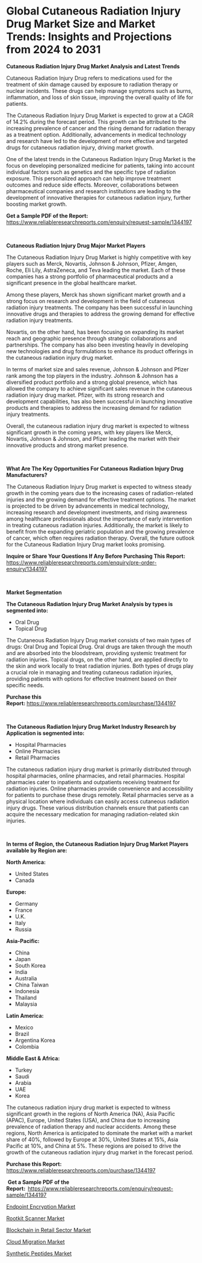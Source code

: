 <p><h1>Global Cutaneous Radiation Injury Drug Market Size and Market Trends: Insights and Projections from 2024 to 2031</h1></p><p><strong>Cutaneous Radiation Injury Drug Market Analysis and Latest Trends</strong></p>
<p><p>Cutaneous Radiation Injury Drug refers to medications used for the treatment of skin damage caused by exposure to radiation therapy or nuclear incidents. These drugs can help manage symptoms such as burns, inflammation, and loss of skin tissue, improving the overall quality of life for patients.</p><p>The Cutaneous Radiation Injury Drug Market is expected to grow at a CAGR of 14.2% during the forecast period. This growth can be attributed to the increasing prevalence of cancer and the rising demand for radiation therapy as a treatment option. Additionally, advancements in medical technology and research have led to the development of more effective and targeted drugs for cutaneous radiation injury, driving market growth.</p><p>One of the latest trends in the Cutaneous Radiation Injury Drug Market is the focus on developing personalized medicine for patients, taking into account individual factors such as genetics and the specific type of radiation exposure. This personalized approach can help improve treatment outcomes and reduce side effects. Moreover, collaborations between pharmaceutical companies and research institutions are leading to the development of innovative therapies for cutaneous radiation injury, further boosting market growth.</p></p>
<p><strong>Get a Sample PDF of the Report:&nbsp;</strong> <a href="https://www.reliableresearchreports.com/enquiry/request-sample/1344197">https://www.reliableresearchreports.com/enquiry/request-sample/1344197</a></p>
<p>&nbsp;</p>
<p><strong>Cutaneous Radiation Injury Drug Major Market Players</strong></p>
<p><p>The Cutaneous Radiation Injury Drug Market is highly competitive with key players such as Merck, Novartis, Johnson & Johnson, Pfizer, Amgen, Roche, Eli Lily, AstraZeneca, and Teva leading the market. Each of these companies has a strong portfolio of pharmaceutical products and a significant presence in the global healthcare market.</p><p>Among these players, Merck has shown significant market growth and a strong focus on research and development in the field of cutaneous radiation injury treatments. The company has been successful in launching innovative drugs and therapies to address the growing demand for effective radiation injury treatments.</p><p>Novartis, on the other hand, has been focusing on expanding its market reach and geographic presence through strategic collaborations and partnerships. The company has also been investing heavily in developing new technologies and drug formulations to enhance its product offerings in the cutaneous radiation injury drug market.</p><p>In terms of market size and sales revenue, Johnson & Johnson and Pfizer rank among the top players in the industry. Johnson & Johnson has a diversified product portfolio and a strong global presence, which has allowed the company to achieve significant sales revenue in the cutaneous radiation injury drug market. Pfizer, with its strong research and development capabilities, has also been successful in launching innovative products and therapies to address the increasing demand for radiation injury treatments.</p><p>Overall, the cutaneous radiation injury drug market is expected to witness significant growth in the coming years, with key players like Merck, Novartis, Johnson & Johnson, and Pfizer leading the market with their innovative products and strong market presence.</p></p>
<p>&nbsp;</p>
<p><strong>What Are The Key Opportunities For Cutaneous Radiation Injury Drug Manufacturers?</strong></p>
<p><p>The Cutaneous Radiation Injury Drug market is expected to witness steady growth in the coming years due to the increasing cases of radiation-related injuries and the growing demand for effective treatment options. The market is projected to be driven by advancements in medical technology, increasing research and development investments, and rising awareness among healthcare professionals about the importance of early intervention in treating cutaneous radiation injuries. Additionally, the market is likely to benefit from the expanding geriatric population and the growing prevalence of cancer, which often requires radiation therapy. Overall, the future outlook for the Cutaneous Radiation Injury Drug market looks promising.</p></p>
<p><strong>Inquire or Share Your Questions If Any Before Purchasing This Report:</strong> <a href="https://www.reliableresearchreports.com/enquiry/pre-order-enquiry/1344197">https://www.reliableresearchreports.com/enquiry/pre-order-enquiry/1344197</a></p>
<p>&nbsp;</p>
<p><strong>Market Segmentation</strong></p>
<p><strong>The Cutaneous Radiation Injury Drug Market Analysis by types is segmented into:</strong></p>
<p><ul><li>Oral Drug</li><li>Topical Drug</li></ul></p>
<p><p>The Cutaneous Radiation Injury Drug market consists of two main types of drugs: Oral Drug and Topical Drug. Oral drugs are taken through the mouth and are absorbed into the bloodstream, providing systemic treatment for radiation injuries. Topical drugs, on the other hand, are applied directly to the skin and work locally to treat radiation injuries. Both types of drugs play a crucial role in managing and treating cutaneous radiation injuries, providing patients with options for effective treatment based on their specific needs.</p></p>
<p><strong>Purchase this Report:&nbsp;</strong><a href="https://www.reliableresearchreports.com/purchase/1344197">https://www.reliableresearchreports.com/purchase/1344197</a></p>
<p>&nbsp;</p>
<p><strong>The Cutaneous Radiation Injury Drug Market Industry Research by Application is segmented into:</strong></p>
<p><ul><li>Hospital Pharmacies</li><li>Online Pharnacies</li><li>Retail Pharmacies</li></ul></p>
<p><p>The cutaneous radiation injury drug market is primarily distributed through hospital pharmacies, online pharmacies, and retail pharmacies. Hospital pharmacies cater to inpatients and outpatients receiving treatment for radiation injuries. Online pharmacies provide convenience and accessibility for patients to purchase these drugs remotely. Retail pharmacies serve as a physical location where individuals can easily access cutaneous radiation injury drugs. These various distribution channels ensure that patients can acquire the necessary medication for managing radiation-related skin injuries.</p></p>
<p>&nbsp;</p>
<p><strong>In terms of Region, the Cutaneous Radiation Injury Drug Market Players available by Region are:</strong></p>
<p>
    <p> <strong> North America: </strong>
        <ul>
            <li>United States</li>
            <li>Canada</li>
        </ul>
        </p> 
    <p> <strong> Europe: </strong>
        <ul>
            <li>Germany</li>
            <li>France</li>
            <li>U.K.</li>
            <li>Italy</li>
            <li>Russia</li>
        </ul>
        </p> 
    <p> <strong> Asia-Pacific: </strong>
        <ul>
            <li>China</li>
            <li>Japan</li>
            <li>South Korea</li>
            <li>India</li>
            <li>Australia</li>
            <li>China Taiwan</li>
            <li>Indonesia</li>
            <li>Thailand</li>
            <li>Malaysia</li>
        </ul>
        </p> 
    <p> <strong> Latin America: </strong>
        <ul>
            <li>Mexico</li>
            <li>Brazil</li>
            <li>Argentina Korea</li>
            <li>Colombia</li>
        </ul>
        </p> 
    <p> <strong> Middle East & Africa: </strong>
        <ul>
            <li>Turkey</li>
            <li>Saudi</li>
            <li>Arabia</li>
            <li>UAE</li>
            <li>Korea</li>
        </ul>
    </p>
    </p>
<p><p>The cutaneous radiation injury drug market is expected to witness significant growth in the regions of North America (NA), Asia Pacific (APAC), Europe, United States (USA), and China due to increasing prevalence of radiation therapy and nuclear accidents. Among these regions, North America is anticipated to dominate the market with a market share of 40%, followed by Europe at 30%, United States at 15%, Asia Pacific at 10%, and China at 5%. These regions are poised to drive the growth of the cutaneous radiation injury drug market in the forecast period.</p></p>
<p><strong>Purchase this Report: </strong><a href="https://www.reliableresearchreports.com/purchase/1344197">https://www.reliableresearchreports.com/purchase/1344197</a></p>
<p>&nbsp;<strong>Get a Sample PDF of the Report:&nbsp;&nbsp;</strong><a href="https://www.reliableresearchreports.com/enquiry/request-sample/1344197">https://www.reliableresearchreports.com/enquiry/request-sample/1344197</a></p>
<p><strong></strong></p>
<p><p><a href="https://medium.com/@krithi.reportprime/endpoint-encryption-market-size-market-outlook-and-market-forecast-2024-to-2031-3486152db73d">Endpoint Encryption Market</a></p><p><a href="https://medium.com/@krithi.reportprime/rootkit-scanner-nbsp-market-focuses-on-market-share-size-and-projected-forecast-till-2031-2ce710e8eaa3">Rootkit Scanner Market</a></p><p><a href="https://medium.com/@josueherzog/blockchain-in-retail-sector-market-insights-into-market-cagr-market-trends-and-growth-strategies-92386242f4c1">Blockchain in Retail Sector Market</a></p><p><a href="https://medium.com/@floyziemann8756/cloud-migration-market-size-and-market-trends-complete-industry-overview-2024-to-2031-fe011d904ce2">Cloud Migration Market</a></p><p><a href="https://medium.com/@floyziemann8756/synthetic-peptides-market-analysis-its-cagr-market-segmentation-and-global-industry-overview-dd352382910a">Synthetic Peptides Market</a></p></p>